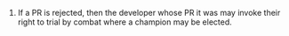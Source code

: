 1. If a PR is rejected, then the developer whose PR it was may invoke their right to trial by combat where a champion may be elected.

